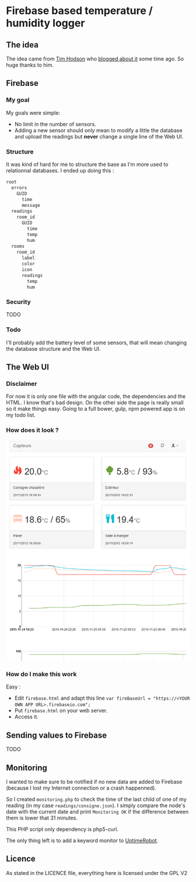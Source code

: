 ﻿# Firebase based temperature / humidity logger

## The idea

The idea came from [Tim Hodson](https://github.com/timhodson/rpi-sensor-station) who [blogged about it](http://timhodson.com/2014/04/rpi-sensor-network-collecting-the-data/) some time ago. So huge thanks to him.

## Firebase

### My goal

My goals were simple:
 * No limit in the number of sensors.
 * Adding a new sensor should only mean to modify a little the database and upload the readings but **never** change a single line of the Web UI.

### Structure

It was kind of hard for me to structure the base as I'm more used to relationnal databases. I ended up doing this :

```
root
  errors
    GUID
      time
      message
  readings
    room_id
      GUID
        time
        temp
        hum
  rooms
    room_id
      label
      color
      icon
      readings
        temp
        hum
```

### Security

TODO

### Todo

I'll probably add the battery level of some sensors, that will mean changing the database structure and the Web UI.

## The Web UI

### Disclaimer

For now it is only one file with the angular code, the dependencies and the HTML. I know that's bad design. On the other side the page is really small so it make things easy. Going to a full bower, gulp, npm powered app is on my todo list.

### How does it look ?

![Image](firebase-sensor.png)

### How do I make this work

Easy :
 * Edit `firebase.html` and adapt this line `var fireBaseUrl = "https://<YOUR OWN APP URL>.firebaseio.com";`
 * Put `firebase.html` on your web server.
 * Access it.

## Sending values to Firebase

TODO

## Monitoring

I wanted to make sure to be notified if no new data are added to Firebase (because I lost my Internet connection or a crash happenned).

So I created `monitoring.php` to check the time of the last child of one of my reading (in my case `readings/consigne.json`). I simply compare the node's date with the current date and print `Monitoring OK` if the difference between them is lower that 31 minutes.

This PHP script only dependency is php5-curl.

The only thing left is to add a keyword monitor to [UptimeRobot](http://uptimerobot.com/).

## Licence

As stated in the LICENCE file, everything here is licensed under the GPL V2
